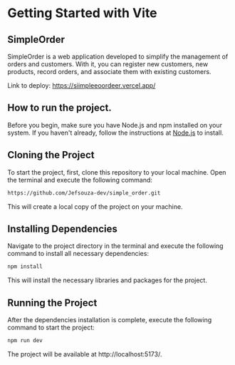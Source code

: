 # **Getting Started with Vite**


## SimpleOrder

SimpleOrder is a web application developed to simplify the management of orders and customers. With it, you can register new customers, new products, record orders, and associate them with existing customers.

Link to deploy: https://siimpleeoordeer.vercel.app/


## How to run the project.

Before you begin, make sure you have Node.js and npm installed on your system. If you haven't already, follow the instructions at [Node.js](https://nodejs.org/) to install.

## Cloning the Project

To start the project, first, clone this repository to your local machine. Open the terminal and execute the following command:

```bash
https://github.com/Jefsouza-dev/simple_order.git
```

This will create a local copy of the project on your machine.

## Installing Dependencies
Navigate to the project directory in the terminal and execute the following command to install all necessary dependencies:

```bash
npm install
```
This will install the necessary libraries and packages for the project.

## Running the Project
After the dependencies installation is complete, execute the following command to start the project:

```bash
npm run dev
```

The project will be available at http://localhost:5173/.


